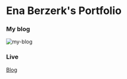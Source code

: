 # Ena Berzerk's Portfolio

### My blog

![my-blog](https://github.com/ena0berzerk/ena-portfolio/assets/110235307/3d4501d9-d905-4a38-98e9-d2517fc73e12)

### Live

[Blog](https://ena0berzerk.github.io/ena-portfolio/)

